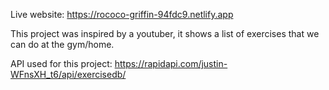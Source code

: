 Live website: https://rococo-griffin-94fdc9.netlify.app

This project was inspired by a youtuber, it shows a list of exercises that we can do at the gym/home.

API used for this project: https://rapidapi.com/justin-WFnsXH_t6/api/exercisedb/
